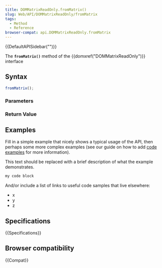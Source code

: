 ```yaml
---
title: DOMMatrixReadOnly.fromMatrix()
slug: Web/API/DOMMatrixReadOnly/fromMatrix
tags:
  - Method
  - Reference
browser-compat: api.DOMMatrixReadOnly.fromMatrix
---
```

{{DefaultAPISidebar("")}}

The **`fromMatrix()`** method of the {{domxref("DOMMatrixReadOnly")}} interface 

## Syntax

```js
fromMatrix();
```

### Parameters



### Return Value



## Examples

Fill in a simple example that nicely shows a typical usage of the API, then perhaps some more complex examples (see our guide on how to add [code examples](/en-US/docs/MDN/Contribute/Structures/Code_examples) for more information).

This text should be replaced with a brief description of what the example demonstrates.

```js
my code block
```

And/or include a list of links to useful code samples that live elsewhere:

*   x
*   y
*   z

## Specifications

{{Specifications}}

## Browser compatibility

{{Compat}}

